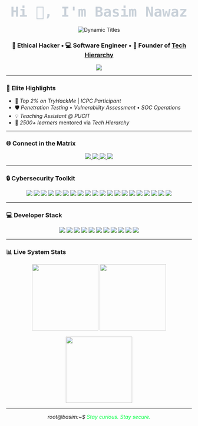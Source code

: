 <!-- 
  🕶  Elite GitHub Profile README 
  Cyberpunk × macOS Fusion • Hacker Vibe • Developer Soul
-->

<!-- style>
@keyframes glitch {
  0% { content: "█"; }
  20% { content: "▓"; }
  40% { content: "▒"; }
  60% { content: "░"; }
  80% { content: "█"; }
  100% { content: attr(data-text); }
}
.animate-hover::after {
  content: attr(data-text);
  position: relative;
  display: inline-block;
}
.animate-hover:hover::after {
  content: "█";
  animation: glitch 2s steps(1) forwards;
}
</style-->

<h2 align="center">
  <b><span style="font-size: 38px; font-family: 'Fira Code', monospace; color: #C9D1D9;">Hi 👋, I'm Basim Nawaz</span></b>
</h2>

<p align="center">
  <img src="https://readme-typing-svg.demolab.com?font=Fira+Code&size=22&duration=2000&pause=500&color=00FF41&center=true&vCenter=true&width=600&lines=Cybersecurity+Analyst+%26+Software+Developer;Penetration+Tester+%7C+Competitive+Programmer;Building+secure+systems+from+Pakistan;ICPC+Finalist+%7C+TryHackMe+Top+2%25" alt="Dynamic Titles" />
</p>

<h3 align="center">
  🔐 <span class="animate-hover" data-text="Ethical Hacker">Ethical Hacker</span> • 💻 <span class="animate-hover" data-text="Software Engineer">Software Engineer</span> • 🚀 Founder of <a href="https://linkedin.com/company/techhierarchy">Tech Hierarchy</a>
</h3>

<p align="center">
  <a href="mailto:basimnawaz6@gmail.com">
    <img src="https://img.shields.io/badge/Contact-C9D1D9?style=for-the-badge&logo=gmail&logoColor=EA4335&color=0D1117&labelColor=0D1117" />
  </a>
</p>

---

### 🌟 Elite Highlights
- 🥇 *<span class="animate-hover" data-text="Top 2% on TryHackMe">Top 2% on TryHackMe</span>* | *<span class="animate-hover" data-text="ICPC Finalist 2025">ICPC Participant </span>*
- 🛡 *<span class="animate-hover" data-text="Penetration Testing">Penetration Testing</span>* • *<span class="animate-hover" data-text="Vulnerability Assessment">Vulnerability Assessment</span>* • *<span class="animate-hover" data-text="SOC Operations">SOC Operations</span>*
- 💡 *<span class="animate-hover" data-text="Teaching Assistant @ PUCIT">Teaching Assistant @ PUCIT</span>*
- 👥 *<span class="animate-hover" data-text="2500+ learners">2500+ learners</span>* mentored via *<span class="animate-hover" data-text="Tech Hierarchy">Tech Hierarchy</span>*

---

### 🌐 Connect in the Matrix
<p align="center">
  <a href="https://linkedin.com/in/basimnawaz6" target="_blank">
    <img src="https://img.shields.io/badge/LinkedIn-0A66C2?style=flat-square&logo=linkedin&logoColor=white" />
  </a>
  <a href="https://tryhackme.com/p/basimnawaz6" target="_blank">
    <img src="https://img.shields.io/badge/TryHackMe-00FF41?style=flat-square&logo=tryhackme&logoColor=000000" />
  </a>
  <a href="https://codeforces.com/profile/basimnawaz6" target="_blank">
    <img src="https://img.shields.io/badge/Codeforces-1F8ACB?style=flat-square&logo=codeforces&logoColor=white" />
  </a>
  <a href="https://www.hackerrank.com/basimnawaz6" target="_blank">
    <img src="https://img.shields.io/badge/HackerRank-2EC866?style=flat-square&logo=hackerrank&logoColor=white" />
  </a>
</p>

---

### 🔒 Cybersecurity Toolkit
<p align="center">
  <img src="https://img.shields.io/badge/Nmap-336699?logo=nmap&logoColor=white&style=flat-square" />
  <img src="https://img.shields.io/badge/Burp_Suite-FF6633?logo=burpsuite&logoColor=white&style=flat-square" />
  <img src="https://img.shields.io/badge/Metasploit-000000?logo=metasploit&logoColor=white&style=flat-square" />
  <img src="https://img.shields.io/badge/Wireshark-1679A7?logo=wireshark&logoColor=white&style=flat-square" />
  <img src="https://img.shields.io/badge/John_the_Ripper-8A2BE2?logo=johntheripper&logoColor=white&style=flat-square" />
  <img src="https://img.shields.io/badge/Hashcat-000000?logo=hashcat&logoColor=white&style=flat-square" />
  <img src="https://img.shields.io/badge/Nessus-2F6D2F?logo=tenable&logoColor=white&style=flat-square" />
  <img src="https://img.shields.io/badge/OWASP_ZAP-932F6D?logo=owasp&logoColor=white&style=flat-square" />
  <img src="https://img.shields.io/badge/Gobuster-000000?logo=gobuster&logoColor=white&style=flat-square" />
  <img src="https://img.shields.io/badge/SQLMap-003366?logo=sqlmap&logoColor=white&style=flat-square" />
  <img src="https://img.shields.io/badge/Aircrack--ng-000000?logo=aircrackng&logoColor=white&style=flat-square" />
  <img src="https://img.shields.io/badge/Hydra-000000?logo=thc-hydra&logoColor=white&style=flat-square" />
  <img src="https://img.shields.io/badge/Dirb-000000?logo=dirb&logoColor=white&style=flat-square" />
  <img src="https://img.shields.io/badge/Netcat-000000?logo=netcat&logoColor=white&style=flat-square" />
  <img src="https://img.shields.io/badge/Responder-000000?logo=responder&logoColor=white&style=flat-square" />
  <img src="https://img.shields.io/badge/Impacket-000000?logo=impacket&logoColor=white&style=flat-square" />
  <img src="https://img.shields.io/badge/BeEF-FF6600?logo=beef&logoColor=white&style=flat-square" />
  <img src="https://img.shields.io/badge/Commix-000000?logo=commix&logoColor=white&style=flat-square" />
  <img src="https://img.shields.io/badge/FFUF-000000?logo=ffuf&logoColor=white&style=flat-square" />
  <img src="https://img.shields.io/badge/Msfvenom-000000?logo=metasploit&logoColor=white&style=flat-square" />
</p>

---

### 💻 Developer Stack
<p align="center">
  <img src="https://img.shields.io/badge/C-A8B9CC?logo=c&logoColor=white&style=flat-square" />
  <img src="https://img.shields.io/badge/C++-00599C?logo=cplusplus&logoColor=white&style=flat-square" />
  <img src="https://img.shields.io/badge/Python-3776AB?logo=python&logoColor=white&style=flat-square" />
  <img src="https://img.shields.io/badge/.NET-512BD4?logo=.net&logoColor=white&style=flat-square" />
  <img src="https://img.shields.io/badge/HTML5-E34F26?logo=html5&logoColor=white&style=flat-square" />
  <img src="https://img.shields.io/badge/Bootstrap-7952B3?logo=bootstrap&logoColor=white&style=flat-square" />
  <img src="https://img.shields.io/badge/Tailwind_CSS-06B6D4?logo=tailwind-css&logoColor=white&style=flat-square" />
  <img src="https://img.shields.io/badge/Linux-FCC624?logo=linux&logoColor=000000&style=flat-square" />
  <img src="https://img.shields.io/badge/Git-F05032?logo=git&logoColor=white&style=flat-square" />
  <img src="https://img.shields.io/badge/GitHub-181717?logo=github&logoColor=white&style=flat-square" />
  <img src="https://img.shields.io/badge/Notion-000000?logo=notion&logoColor=white&style=flat-square" />
</p>

---

### 📊 Live System Stats
<p align="center">
  <img height="180em" src="https://github-readme-stats.vercel.app/api?username=basimnawaz6&theme=transparent&bg_color=00000000&border_color=30363D&show_icons=true&icon_color=00FF41&text_color=C9D1D9&title_color=58A6FF&hide_border=true" style="opacity:0.9; transition: opacity 0.3s ease-in-out;" onmouseover="this.style.opacity='1'" onmouseout="this.style.opacity='0.9'" />
  <img height="180em" src="https://github-readme-stats.vercel.app/api/top-langs/?username=basimnawaz6&theme=transparent&bg_color=00000000&border_color=30363D&layout=compact&text_color=C9D1D9&title_color=58A6FF&hide_border=true" style="opacity:0.9; transition: opacity 0.3s ease-in-out;" onmouseover="this.style.opacity='1'" onmouseout="this.style.opacity='0.9'" />
</p>
<p align="center">
  <img height="180em" src="https://nirzak-streak-stats.vercel.app/?user=basimnawaz6&theme=transparent&background=00000000&stroke=30363D&ring=00FF41&fire=00FF41&currStreakLabel=C9D1D9&sideLabels=C9D1D9&dates=8B949E" style="opacity:0.9; transition: opacity 0.3s ease-in-out;" onmouseover="this.style.opacity='1'" onmouseout="this.style.opacity='0.9'" />
  
</p>

---

<p align="center">
  <i>root@basim:~$ <span style="color:#00FF41">Stay curious. Stay secure.</span></i>
</p>
